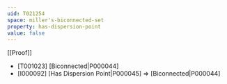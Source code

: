 ```yaml
---
uid: T021254
space: miller's-biconnected-set
property: has-dispersion-point
value: false
---
```

[[Proof]]

* [T001023] [Biconnected|P000044]
* [I000092] [Has Dispersion Point|P000045] => [Biconnected|P000044]

